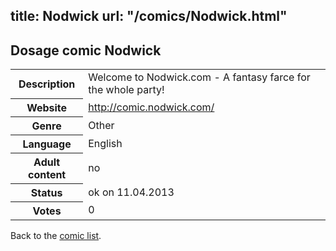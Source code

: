 title: Nodwick
url: "/comics/Nodwick.html"
---
Dosage comic Nodwick
-----------------------------------------

<table class="comicinfo">
<tr>
<th>Description</th><td>Welcome to Nodwick.com - A fantasy farce for the whole party!</td>
</tr>
<tr>
<th>Website</th><td><a href="http://comic.nodwick.com/">http://comic.nodwick.com/</a></td>
</tr>
<tr>
<th>Genre</th><td>Other</td>
</tr>
<tr>
<th>Language</th><td>English</td>
</tr>
<tr>
<th>Adult content</th><td>no</td>
</tr>
<tr>
<th>Status</th><td>ok on 11.04.2013</td>
</tr>
<tr>
<th>Votes</th><td>0</div></td>
</tr>
</table>

Back to the [comic list](../comic-index.html).

